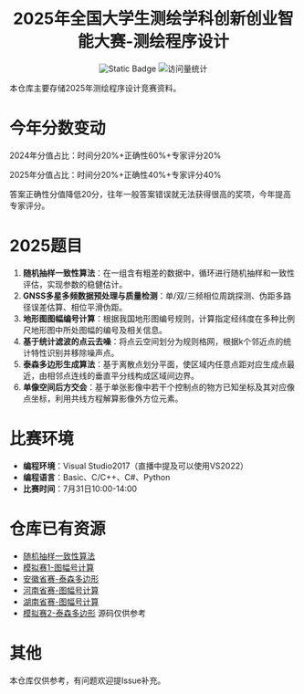 <div align="center">
    <a name="Top"></a>
	<h1>2025年全国大学生测绘学科创新创业智能大赛-测绘程序设计</h1>
</div>

<div align="center">
    <img alt="Static Badge" src="https://img.shields.io/badge/QQ-212222991-blue">
    <img src="https://komarev.com/ghpvc/?username=inshidai&color=green" alt="访问量统计" />
</div>

本仓库主要存储2025年测绘程序设计竞赛资料。
# 今年分数变动
2024年分值占比：时间分20%+正确性60%+专家评分20%

2025年分值占比：时间分20%+正确性40%+专家评分40%

答案正确性分值降低20分，往年一般答案错误就无法获得很高的奖项，今年提高专家评分。
# 2025题目
1. **随机抽样一致性算法**：在一组含有粗差的数据中，循环进行随机抽样和一致性评估，实现参数的稳健估计。
2. **GNSS多星多频数据预处理与质量检测**：单/双/三频相位周跳探测、伪距多路径误差估算、相位平滑伪距。
3. **地形图图幅编号计算**：根据我国地形图编号规则，计算指定经纬度在多种比例尺地形图中所处图幅的编号及相关信息。
4. **基于统计滤波的点云去噪**：将点云空间划分为规则格网，根据k个邻近点的统计特性识别并移除噪声点。
5. **泰森多边形生成算法**：基于离散点划分平面，使区域内任意点距对应生成点最近，由相邻点连线的垂直平分线构成区域间边界。
6. **单像空间后方交会**：基于单张影像中若干个控制点的物方已知坐标及其对应像点坐标，利用共线方程解算影像外方位元素。
# 比赛环境
* **编程环境**：Visual Studio2017（直播中提及可以使用VS2022）
* **编程语言**：Basic、C/C++、C#、Python
* **比赛时间**：7月31日10:00-14:00
# 仓库已有资源
* [随机抽样一致性算法](./随机抽样一致性算法)
* [模拟赛1-图幅号计算](./模拟1-图幅号)
* [安徽省赛-泰森多边形](./安徽-泰森多边形)
* [河南省赛-图幅号计算](./河南-图幅编号计算)
* [湖南省赛-图幅号计算](./湖南-图幅编号计算)
* [模拟赛2-泰森多边形](./模拟2-泰森) 源码仅供参考
# 其他
本仓库仅供参考，有问题欢迎提Issue补充。
